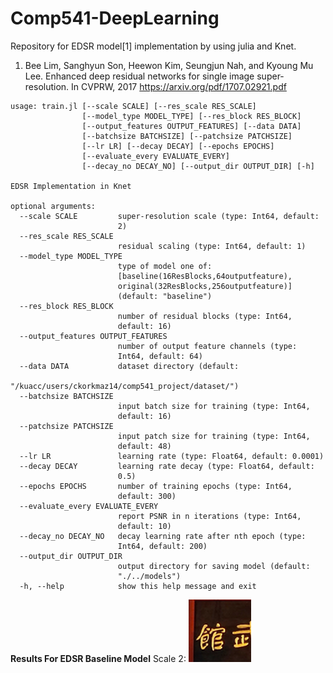 # Comp541-DeepLearning
Repository for EDSR model[1] implementation by using julia and Knet. 

1. Bee Lim, Sanghyun Son, Heewon Kim, Seungjun Nah, and
Kyoung Mu Lee. Enhanced deep residual networks for single
image super-resolution. In CVPRW, 2017
https://arxiv.org/pdf/1707.02921.pdf

```
usage: train.jl [--scale SCALE] [--res_scale RES_SCALE]
                [--model_type MODEL_TYPE] [--res_block RES_BLOCK]
                [--output_features OUTPUT_FEATURES] [--data DATA]
                [--batchsize BATCHSIZE] [--patchsize PATCHSIZE]
                [--lr LR] [--decay DECAY] [--epochs EPOCHS]
                [--evaluate_every EVALUATE_EVERY]
                [--decay_no DECAY_NO] [--output_dir OUTPUT_DIR] [-h]

EDSR Implementation in Knet

optional arguments:
  --scale SCALE         super-resolution scale (type: Int64, default:
                        2)
  --res_scale RES_SCALE
                        residual scaling (type: Int64, default: 1)
  --model_type MODEL_TYPE
                        type of model one of:
                        [baseline(16ResBlocks,64outputfeature),
                        original(32ResBlocks,256outputfeature)]
                        (default: "baseline")
  --res_block RES_BLOCK
                        number of residual blocks (type: Int64,
                        default: 16)
  --output_features OUTPUT_FEATURES
                        number of output feature channels (type:
                        Int64, default: 64)
  --data DATA           dataset directory (default:
                        "/kuacc/users/ckorkmaz14/comp541_project/dataset/")
  --batchsize BATCHSIZE
                        input batch size for training (type: Int64,
                        default: 16)
  --patchsize PATCHSIZE
                        input patch size for training (type: Int64,
                        default: 48)
  --lr LR               learning rate (type: Float64, default: 0.0001)
  --decay DECAY         learning rate decay (type: Float64, default:
                        0.5)
  --epochs EPOCHS       number of training epochs (type: Int64,
                        default: 300)
  --evaluate_every EVALUATE_EVERY
                        report PSNR in n iterations (type: Int64,
                        default: 10)
  --decay_no DECAY_NO   decay learning rate after nth epoch (type:
                        Int64, default: 200)
  --output_dir OUTPUT_DIR
                        output directory for saving model (default:
                        "./../models")
  -h, --help            show this help message and exit
```


**Results For EDSR Baseline Model**
Scale 2:
![super-resolution image](https://github.com/mandalinadagi/Comp541-DeepLearning/blob/master/results/2/baseline/sr2.png)
